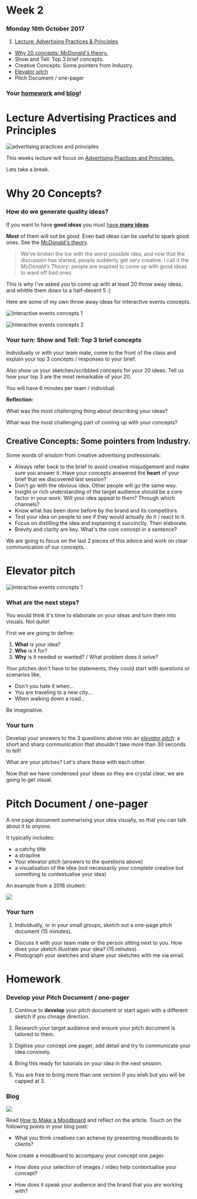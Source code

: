 # Week 2

### Monday 16th October 2017

1. [Lecture: Advertising Practices & Principles](#lecture-advertising-practices-and-principles) 
* [Why 20 concepts: McDonald's theory.](#why-20-concepts-mcdonalds-theory) 
* Show and Tell: Top 3 brief concepts.  
* Creative Concepts: Some pointers from Industry.
* [Elevator pitch](#elevator-pitch)
* Pitch Document / one-pager

### Your [homework](#homework) and [blog](#blog)!


# Lecture Advertising Practices and Principles


![advertising practices and principles](https://github.com/RavensbourneWebMedia/Digital_Advertising/blob/Digital_Advertising_2017/18/sessions/02/Ipod.jpg)

This weeks lecture will focus on [Advertising Practices and Principles.](https://github.com/RavensbourneWebMedia/Digital_Advertising/blob/Digital_Advertising_2017/18/sessions/02/Week%202%20Advertising%20Principles%20%20Practices.pdf)

Lets take a break. 

# Why 20 Concepts?

### How do we generate quality ideas?

If you want to have **good ideas** you must [have **many ideas**](https://medium.com/founder-stories/9bd554bedce0).

**Most** of them will not be *good*. Even bad ideas can be useful to spark good ones. See the [McDonald's theory](https://medium.com/@ienjoy/mcdonalds-theory-9216e1c9da7d).

> We’ve broken the ice with the worst possible idea, and now that the discussion has started, people suddenly get very creative. I call it the *McDonald’s Theory*: people are inspired to come up with good ideas to ward off bad ones.

This is why I've asked you to come up with at least 20 throw away ideas, and whittle them down to a half-decent 5 :)

Here are some of my own throw away ideas for interactive events concepts. 

![Interactive events concepts 1](https://github.com/RavensbourneWebMedia/Digital_Advertising/blob/master/sessions/02/Ideation.JPG "Logo Title Text 1")

![Interactive events concepts 2](https://github.com/RavensbourneWebMedia/Digital_Advertising/blob/master/sessions/02/ideation_2.JPG "Logo Title Text 1")

### Your turn: Show and Tell: Top 3 brief concepts

Individually or with your team mate, come to the front of the class and explain your top 3 concepts / responses to your brief. 

Also show us your sketches/scribbled concepts for your 20 ideas. Tell us how your top 3 are the most remarkable of your 20. 

You will have 6 minutes per team / individual. 

**Reflection:** 

What was the most challenging thing about describing your ideas? 

What was the most challenging part of coming up with your concepts? 

## Creative Concepts: Some pointers from Industry.

Some words of wisdom from creative advertising professionals:

* Always refer back to the brief to avoid creative misjudgement and make sure you answer it. Have your concepts answered the **heart** of your brief that we discovered last session?
* Don't go with the obvious idea. Other people will go the same way.
* Insight or rich understanding of the target audience should be a core factor in your work. Will your idea appeal to them? Through which channels?
* Know what has been done before by the brand and its competitors.
* Test your idea on people to see if they would actually do it / react to it. 
* Focus on distilling the idea and explaining it succinctly. Then elaborate.
* Brevity and clarity are key. What's the core concept in a sentence?

We are going to focus on the last 2 pieces of this advice and work on clear communication of our concepts. 

# Elevator pitch

![Interactive events concepts 1](https://github.com/RavensbourneWebMedia/Digital_Advertising/blob/Digital_Advertising_2017/18/sessions/02/tenor%202.gif)

### What are the next steps?

You would think it's time to elaborate on your ideas and turn them into visuals. Not quite!

First we are going to define:

1. **What** is your idea?
2. **Who** is it for?
3. **Why** is it needed or wanted? / What problem does it solve?

Your pitches don't have to be statements, they could start with questions or scenarios like, 

* Don't you hate it when...
* You are traveling to a new city...
* When walking down a road...

Be imaginative. 

### Your turn

Develop your answers to the 3 questions above into an *[elevator pitch](https://en.wikipedia.org/wiki/Elevator_pitch)*: a short and sharp communication that shouldn't take more than 30 seconds to tell!

What are your pitches? Let's share these with each other.  

Now that we have condensed your ideas so they are crystal clear, we are going to get visual. 

# Pitch Document / one-pager

A one page document summarising your idea visually, so that you can talk about it to *anyone*. 

It typically includes:

* a catchy title
* a strapline
* Your elevator pitch (answers to the questions above)
* a visualisation of the idea (not necessarily your complete creative but something to contextualise your idea)

An example from a 2016 student:

![](https://github.com/RavensbourneWebMedia/Digital_Advertising/blob/master/sessions/02/George_webb.png)


### Your turn

1. Individually, or in your small groups, sketch out a one-page pitch document (15 minutes).
* Discuss it with your team mate or the person sitting next to you. How does your sketch illustrate your idea? (15 minutes).
* Photograph your sketches and share your sketches with me via email. 

# Homework

### Develop your Pitch Document / one-pager

1. Continue to **develop** your pitch document or start again with a different sketch if you chnage direction. 

2. Research your target audience and ensure your pitch document is tailored to them. 

3. Digitise your concept one pager, add detail and try to communicate your idea consisely.

4. Bring this ready for tutorials on your idea in the next session. 

5. You are free to bring more than one version if you wish but you will be capped at 3. 


### Blog 

![](https://github.com/RavensbourneWebMedia/Digital_Advertising/blob/master/sessions/02/moodboard.jpg) 

Read [How to Make a Moodboard](https://blog.filestage.io/make-brilliant-mood-board/) and reflect on the article.  Touch on the following points in your blog post:

* What you think creatives can acheive by presenting moodboards to clients? 

Now create a moodboard to accompany your concept one pager. 

* How does your selection of images / video help contextualise your concept? 

* How does it speak your audience and the brand that you are working with?

